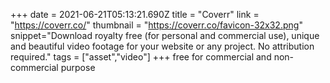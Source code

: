 +++
date = 2021-06-21T05:13:21.690Z
title = "Coverr"
link = "https://coverr.co/"
thumbnail = "https://coverr.co/favicon-32x32.png"
snippet="Download royalty free (for personal and commercial use), unique and beautiful video footage for your website or any project. No attribution required."
tags = ["asset","video"]
+++
 free for commercial and non-commercial purpose